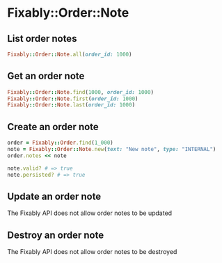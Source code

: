 # Fixably::Order::Note

## List order notes

```ruby
Fixably::Order::Note.all(order_id: 1000)
```

## Get an order note

```ruby
Fixably::Order::Note.find(1000, order_id: 1000)
Fixably::Order::Note.first(order_id: 1000)
Fixably::Order::Note.last(order_id: 1000)
```

## Create an order note

```ruby
order = Fixably::Order.find(1_000)
note = Fixably::Order::Note.new(text: "New note", type: "INTERNAL")
order.notes << note

note.valid? # => true
note.persisted? # => true
```

## Update an order note

The Fixably API does not allow order notes to be updated

## Destroy an order note

The Fixably API does not allow order notes to be destroyed
